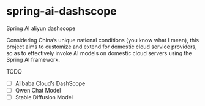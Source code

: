 # spring-ai-dashscope
Spring AI aliyun dashscope

Considering China’s unique national conditions (you know what I mean), this project aims to customize and extend for domestic cloud service providers, so as to effectively invoke AI models on domestic cloud servers using the Spring AI framework.

TODO

-[ ] Alibaba Cloud’s DashScope
-[ ] Qwen Chat Model
-[ ] Stable Diffusion Model 